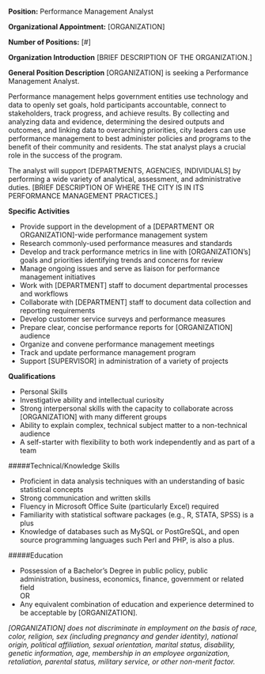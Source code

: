 **Position:** Performance Management Analyst

**Organizational Appointment:** [ORGANIZATION]

**Number of Positions:** [#]

**Organization Introduction**
[BRIEF DESCRIPTION OF THE ORGANIZATION.]

**General Position Description**
[ORGANIZATION] is seeking a Performance Management Analyst. 

Performance management helps government entities use technology and data to openly set goals, hold participants accountable, connect to stakeholders, track progress, and achieve results. By collecting and analyzing data and evidence, determining the desired outputs and outcomes, and linking data to overarching priorities, city leaders can use performance management to best administer policies and programs to the benefit of their community and residents. The stat analyst plays a crucial role in the success of the program. 

The analyst will support [DEPARTMENTS, AGENCIES, INDIVIDUALS] by performing a wide variety of analytical, assessment, and administrative duties. [BRIEF DESCRIPTION OF WHERE THE CITY IS IN ITS PERFORMANCE MANAGEMENT PRACTICES.]

**Specific Activities**
* Provide support in the development of a [DEPARTMENT OR ORGANIZATION]-wide performance management system
* Research commonly-used performance measures and standards
* Develop and track performance metrics in line with [ORGANIZATION’s] goals and priorities identifying trends and concerns for review
* Manage ongoing issues and serve as liaison for performance management initiatives
* Work with [DEPARTMENT] staff to document departmental processes and workflows
* Collaborate with [DEPARTMENT] staff to document data collection and reporting requirements
* Develop customer service surveys and performance measures
* Prepare clear, concise performance reports for [ORGANIZATION] audience
* Organize and convene performance management meetings
* Track and update performance management program
* Support [SUPERVISOR] in administration of a variety of projects

**Qualifications**
* Personal Skills
* Investigative ability and intellectual curiosity
* Strong interpersonal skills with the capacity to collaborate across [ORGANIZATION] with many different groups
* Ability to explain complex, technical subject matter to a non-technical audience
* A self-starter with flexibility to both work independently and as part of a team

#####Technical/Knowledge Skills
* Proficient in data analysis techniques with an understanding of basic statistical concepts
* Strong communication and written skills
* Fluency in Microsoft Office Suite (particularly Excel) required
* Familiarity with statistical software packages (e.g., R, STATA, SPSS) is a plus
* Knowledge of databases such as MySQL or PostGreSQL, and open source programming languages such Perl and PHP, is also a plus.


#####Education
* Possession of a Bachelor’s Degree in public policy, public administration, business, economics, finance, government or related field	
OR
* Any equivalent combination of education and experience determined to be acceptable by [ORGANIZATION].








*[ORGANIZATION] does not discriminate in employment on the basis of race, color, religion, sex (including pregnancy and gender identity), national origin, political affiliation, sexual orientation, marital status, disability, genetic information, age, membership in an employee organization, retaliation, parental status, military service, or other non-merit factor.*
